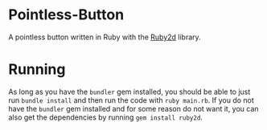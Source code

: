 # Pointless-Button
A pointless button written in Ruby with the [Ruby2d](https://www.ruby2d.com) library. 

# Running
As long as you have the `bundler` gem installed, you should be able to just run `bundle install` and then run the code with `ruby main.rb`. If you do not have the `bundler` gem installed and for some reason do not want it, you can also get the dependencies by running `gem install ruby2d`.
